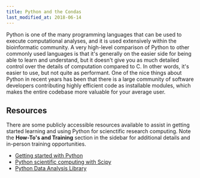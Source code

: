 ```yaml
---
title: Python and the Condas
last_modified_at: 2018-06-14
---
```


Python is one of the many programming languages that can be used to execute
computational analyses, and it is used extensively within the bioinformatic
community. A very high-level comparison of Python to other commonly used
languages is that it's generally on the easier side for being able to learn
and understand, but it doesn't give you as much detailed control over the
details of computation compared to C. In other words, it's easier to use, 
but not quite as performant. One of the nice things about Python in recent
years has been that there is a large community of software developers contributing
highly efficient code as installable modules, which makes the entire codebase
more valuable for your average user. 

## Resources
There are some publicly accessible resources available to assist in getting started learning and using Python for scienctific research computing.  Note the **How-To's and Training** section in the sidebar for additional details and in-person training opportunities.   
  * [Getting started with Python](https://www.python.org/about/gettingstarted/)
  * [Python scientific computing with Scipy](https://www.scipy.org/getting-started.html)
  * [Python Data Analysis Library](http://pandas.pydata.org/pandas-docs/stable/10min.html)
